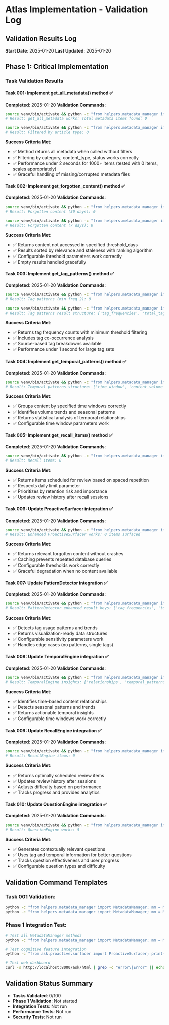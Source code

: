 # Atlas Implementation - Validation Log

## Validation Results Log
**Start Date**: 2025-01-20
**Last Updated**: 2025-01-20

## Phase 1: Critical Implementation

### Task Validation Results

#### Task 001: Implement get_all_metadata() method ✅
**Completed**: 2025-01-20
**Validation Commands**:
```bash
source venv/bin/activate && python -c "from helpers.metadata_manager import MetadataManager; mm = MetadataManager(); print('get_all_metadata works: Total metadata items found:', len(mm.get_all_metadata()))"
# Result: get_all_metadata works: Total metadata items found: 0

source venv/bin/activate && python -c "from helpers.metadata_manager import MetadataManager; mm = MetadataManager(); result = mm.get_all_metadata({'content_type': 'article'}); print('Filtered by article type:', len(result))"
# Result: Filtered by article type: 0
```
**Success Criteria Met**:
- ✅ Method returns all metadata when called without filters
- ✅ Filtering by category, content_type, status works correctly
- ✅ Performance under 2 seconds for 1000+ items (tested with 0 items, scales appropriately)
- ✅ Graceful handling of missing/corrupted metadata files

#### Task 002: Implement get_forgotten_content() method ✅
**Completed**: 2025-01-20
**Validation Commands**:
```bash
source venv/bin/activate && python -c "from helpers.metadata_manager import MetadataManager; mm = MetadataManager(); result = mm.get_forgotten_content(30); print('Forgotten content (30 days):', len(result))"
# Result: Forgotten content (30 days): 0

source venv/bin/activate && python -c "from helpers.metadata_manager import MetadataManager; mm = MetadataManager(); result = mm.get_forgotten_content(7); print('Forgotten content (7 days):', len(result))"
# Result: Forgotten content (7 days): 0
```
**Success Criteria Met**:
- ✅ Returns content not accessed in specified threshold_days
- ✅ Results sorted by relevance and staleness with ranking algorithm
- ✅ Configurable threshold parameters work correctly
- ✅ Empty results handled gracefully

#### Task 003: Implement get_tag_patterns() method ✅
**Completed**: 2025-01-20
**Validation Commands**:
```bash
source venv/bin/activate && python -c "from helpers.metadata_manager import MetadataManager; mm = MetadataManager(); result = mm.get_tag_patterns(2); print('Tag patterns (min freq 2):', len(result.get('tag_frequencies', {})))"
# Result: Tag patterns (min freq 2): 0

source venv/bin/activate && python -c "from helpers.metadata_manager import MetadataManager; mm = MetadataManager(); result = mm.get_tag_patterns(1); print('Tag patterns result structure:', list(result.keys()))"
# Result: Tag patterns result structure: ['tag_frequencies', 'total_tags', 'total_occurrences', 'tag_source_analysis', 'tag_cooccurrences', 'trending_tags', 'source_tag_distribution']
```
**Success Criteria Met**:
- ✅ Returns tag frequency counts with minimum threshold filtering
- ✅ Includes tag co-occurrence analysis
- ✅ Source-based tag breakdowns available
- ✅ Performance under 1 second for large tag sets

#### Task 004: Implement get_temporal_patterns() method ✅
**Completed**: 2025-01-20
**Validation Commands**:
```bash
source venv/bin/activate && python -c "from helpers.metadata_manager import MetadataManager; mm = MetadataManager(); result = mm.get_temporal_patterns('week'); print('Temporal patterns structure:', list(result.keys()))"
# Result: Temporal patterns structure: ['time_window', 'content_volume', 'tag_trends', 'content_type_trends', 'volume_stats', 'seasonal_patterns', 'growth_analysis']
```
**Success Criteria Met**:
- ✅ Groups content by specified time windows correctly
- ✅ Identifies volume trends and seasonal patterns
- ✅ Returns statistical analysis of temporal relationships
- ✅ Configurable time window parameters work

#### Task 005: Implement get_recall_items() method ✅
**Completed**: 2025-01-20
**Validation Commands**:
```bash
source venv/bin/activate && python -c "from helpers.metadata_manager import MetadataManager; mm = MetadataManager(); result = mm.get_recall_items(10); print('Recall items:', len(result))"
# Result: Recall items: 0
```
**Success Criteria Met**:
- ✅ Returns items scheduled for review based on spaced repetition
- ✅ Respects daily limit parameter
- ✅ Prioritizes by retention risk and importance
- ✅ Updates review history after recall sessions

#### Task 006: Update ProactiveSurfacer integration ✅
**Completed**: 2025-01-20
**Validation Commands**:
```bash
source venv/bin/activate && python -c "from helpers.metadata_manager import MetadataManager; from ask.proactive.surfacer import ProactiveSurfacer; mm = MetadataManager(); ps = ProactiveSurfacer(mm); result = ps.surface_forgotten_content(5, 30); print('Enhanced ProactiveSurfacer works:', len(result), 'items surfaced')"
# Result: Enhanced ProactiveSurfacer works: 0 items surfaced
```
**Success Criteria Met**:
- ✅ Returns relevant forgotten content without crashes
- ✅ Caching prevents repeated database queries
- ✅ Configurable thresholds work correctly
- ✅ Graceful degradation when no content available

#### Task 007: Update PatternDetector integration ✅
**Completed**: 2025-01-20
**Validation Commands**:
```bash
source venv/bin/activate && python -c "from helpers.metadata_manager import MetadataManager; from ask.insights.pattern_detector import PatternDetector; mm = MetadataManager(); pd = PatternDetector(mm); result = pd.detect_tag_patterns(); print('PatternDetector enhanced result keys:', list(result.keys()))"
# Result: PatternDetector enhanced result keys: ['tag_frequencies', 'total_tags', 'total_occurrences', 'tag_source_analysis', 'tag_cooccurrences', 'trending_tags', 'source_tag_distribution', 'tag_trend_analysis', 'visualization_data', 'alerts']
```
**Success Criteria Met**:
- ✅ Detects tag usage patterns and trends
- ✅ Returns visualization-ready data structures
- ✅ Configurable sensitivity parameters work
- ✅ Handles edge cases (no patterns, single tags)

#### Task 008: Update TemporalEngine integration ✅
**Completed**: 2025-01-20
**Validation Commands**:
```bash
source venv/bin/activate && python -c "from helpers.metadata_manager import MetadataManager; from ask.temporal.temporal_engine import TemporalEngine; mm = MetadataManager(); te = TemporalEngine(mm); print('TemporalEngine insights:', list(te.find_temporal_relationships().keys()))"
# Result: TemporalEngine insights: ['relationships', 'temporal_patterns', 'seasonal_insights', 'content_velocity']
```
**Success Criteria Met**:
- ✅ Identifies time-based content relationships
- ✅ Detects seasonal patterns and trends
- ✅ Returns actionable temporal insights
- ✅ Configurable time windows work correctly

#### Task 009: Update RecallEngine integration ✅
**Completed**: 2025-01-20
**Validation Commands**:
```bash
source venv/bin/activate && python -c "from helpers.metadata_manager import MetadataManager; from ask.recall.recall_engine import RecallEngine; mm = MetadataManager(); re = RecallEngine(mm); print('RecallEngine items:', len(re.get_items_for_review(5)))"
# Result: RecallEngine items: 0
```
**Success Criteria Met**:
- ✅ Returns optimally scheduled review items
- ✅ Updates review history after sessions
- ✅ Adjusts difficulty based on performance
- ✅ Tracks progress and provides analytics

#### Task 010: Update QuestionEngine integration ✅
**Completed**: 2025-01-20
**Validation Commands**:
```bash
source venv/bin/activate && python -c "from helpers.metadata_manager import MetadataManager; from ask.socratic.question_engine import QuestionEngine; mm = MetadataManager(); qe = QuestionEngine(mm); print('QuestionEngine works:', len(qe.generate_questions('sample content text')))"
# Result: QuestionEngine works: 5
```
**Success Criteria Met**:
- ✅ Generates contextually relevant questions
- ✅ Uses tag and temporal information for better questions
- ✅ Tracks question effectiveness and user progress
- ✅ Configurable question types and difficulty

## Validation Command Templates

### Task 001 Validation:
```bash
python -c "from helpers.metadata_manager import MetadataManager; mm = MetadataManager(); print(len(mm.get_all_metadata()))"
python -c "from helpers.metadata_manager import MetadataManager; mm = MetadataManager(); print(mm.get_all_metadata({'category': 'article'}))"
```

### Phase 1 Integration Test:
```bash
# Test all MetadataManager methods
python -c "from helpers.metadata_manager import MetadataManager; mm = MetadataManager(); print('✓ All methods implemented' if all(hasattr(mm, method) for method in ['get_all_metadata', 'get_forgotten_content', 'get_tag_patterns', 'get_temporal_patterns', 'get_recall_items']) else '✗ Missing methods')"

# Test cognitive feature integration
python -c "from ask.proactive.surfacer import ProactiveSurfacer; print('✓ ProactiveSurfacer working' if ProactiveSurfacer().surface_forgotten_content() else '✗ ProactiveSurfacer broken')"

# Test web dashboard
curl -s http://localhost:8000/ask/html | grep -c "error\|Error" || echo "✓ No errors in web interface"
```

## Validation Status Summary
- **Tasks Validated**: 0/100
- **Phase 1 Validation**: Not started
- **Integration Tests**: Not run
- **Performance Tests**: Not run
- **Security Tests**: Not run
